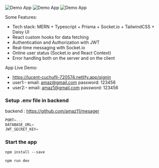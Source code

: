 ![Demo App](https://i.ibb.co/g9PZZwZ/Screenshot-2024-03-05-142009.png)
![Demo App](https://i.ibb.co/yqvW2qf/Screenshot-2024-03-05-142415.png)
![Demo App](https://i.ibb.co/xYKPC71/Screenshot-2024-03-05-142353.png)



Some Features:

-    Tech stack: MERN + Typescript + Prisma + Socket.io + TailwindCSS + Daisy UI
-    React custom hooks for data fetching
-    Authentication and Authorization with JWT
-    Real-time messaging with Socket.io
-    Online user status (Socket.io and React Context)
-    Error handling both on the server and on the client

App Live Demo:
-    https://lucent-cuchufli-720574.netlify.app/signin
-    user1:- email: amaz@gmail.com password: 123456
-    user2:- email: amaz1@gmail.com password: 123456


### Setup .env file in backend

backend : https://github.com/amaz11/mesager
```ts
PORT=...
DATABASE_URL=
JWT_SECRET_KEY=
```


### Start the app
```shell
npm install --save
```

```shell
npm run dev
```
